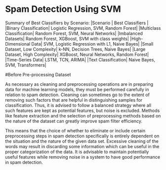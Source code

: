 # Spam Detection Using SVM

Summary of Best Classifiers by Scenario:
|Scenario |	Best Classifiers |
|Binary Classification|	Logistic Regression, SVM, Random Forest|
|Multiclass Classification|	Random Forest, SVM, Neural Networks|
|Imbalanced Datasets|	Random Forest, XGBoost, SVM with class weights|
|High-Dimensional Data|	SVM, Logistic Regression with L1, Naive Bayes|
|Small Dataset, Low Complexity|	k-NN, Decision Trees, Naive Bayes|
|Large Dataset, High Complexity|	XGBoost, Neural Networks, Random Forest|
|Time-Series Data|	LSTM, TCN, ARIMA|
|Text Classification|	Naive Bayes, SVM, Transformers|


#Before Pre-processing Dataset

As necessary as cleaning and preprocessing operations are in preparing data for machine learning models, they must be performed carefully in relation to spam detection. Cleaning can sometimes go to the extent of removing such factors that are helpful in distinguishing samples for classification. Thus, it is advised to follow a balanced strategy where all such features are kept as potential features, but noise is excluded. Methods like feature extraction and the selection of preprocessing methods based on the nature of the dataset can greatly improve spam filter efficiency.

This means that the choice of whether to eliminate or include certain preprocessing steps in spam detection specifically is entirely dependent on the situation and the nature of the given data set. Excessive cleaning of the words may result in discarding some information which can be useful in the proper categorization of the data. It is advisable to maintain potentially useful features while removing noise in a system to have good performance in spam detection.
 
